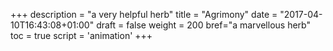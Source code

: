 +++
description = "a very helpful herb"
title = "Agrimony"
date = "2017-04-10T16:43:08+01:00"
draft = false
weight = 200
bref="a marvellous herb"
toc = true
script = 'animation'
+++


